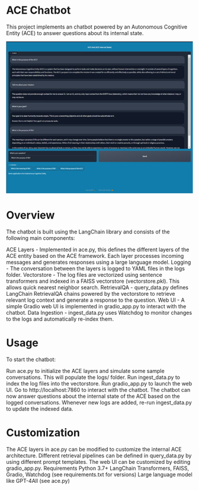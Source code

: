 # ACE Chatbot
This project implements an chatbot powered by an Autonomous Cognitive Entity (ACE) to answer questions about its internal state.

![ACE Chatbot Demo](Screenshot%202023-10-18%20134149.png)

# Overview
The chatbot is built using the LangChain library and consists of the following main components:

ACE Layers - Implemented in ace.py, this defines the different layers of the ACE entity based on the ACE framework. Each layer processes incoming messages and generates responses using a large language model.
Logging - The conversation between the layers is logged to YAML files in the logs folder.
Vectorstore - The log files are vectorized using sentence transformers and indexed in a FAISS vectorstore (vectorstore.pkl). This allows quick nearest neighbor search.
RetrievalQA - query_data.py defines LangChain RetrievalQA chains powered by the vectorstore to retrieve relevant log context and generate a response to the question.
Web UI - A simple Gradio web UI is implemented in gradio_app.py to interact with the chatbot.
Data Ingestion - ingest_data.py uses Watchdog to monitor changes to the logs and automatically re-index them.

# Usage
To start the chatbot:

Run ace.py to initialize the ACE layers and simulate some sample conversations. This will populate the logs/ folder.
Run ingest_data.py to index the log files into the vectorstore.
Run gradio_app.py to launch the web UI.
Go to http://localhost:7860 to interact with the chatbot.
The chatbot can now answer questions about the internal state of the ACE based on the logged conversations. Whenever new logs are added, re-run ingest_data.py to update the indexed data.

# Customization
The ACE layers in ace.py can be modified to customize the internal ACE architecture.
Different retrieval pipelines can be defined in query_data.py by using different prompt templates.
The web UI can be customized by editing gradio_app.py.
Requirements
Python 3.7+
LangChain
Transformers, FAISS, Gradio, Watchdog (see requirements.txt for versions)
Large language model like GPT-4All (see ace.py)
